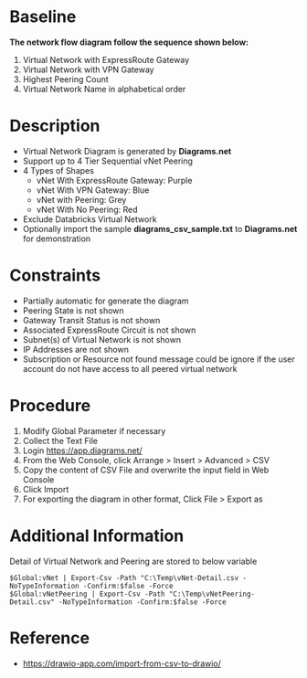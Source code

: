 # Baseline 

**The network flow diagram follow the sequence shown below:**
1. Virtual Network with ExpressRoute Gateway
1. Virtual Network with VPN Gateway
1. Highest Peering Count
1. Virtual Network Name in alphabetical order

# Description

- Virtual Network Diagram is generated by **Diagrams.net**
- Support up to 4 Tier Sequential vNet Peering
- 4 Types of Shapes
    - vNet With ExpressRoute Gateway: Purple
    - vNet With VPN Gateway: Blue
    - vNet with Peering: Grey
    - vNet With No Peering: Red
- Exclude Databricks Virtual Network 
- Optionally import the sample **diagrams_csv_sample.txt** to **Diagrams.net** for demonstration

# Constraints

- Partially automatic for generate the diagram
- Peering State is not shown
- Gateway Transit Status is not shown
- Associated ExpressRoute Circuit is not shown
- Subnet(s) of Virtual Network is not shown
- IP Addresses are not shown
- Subscription or Resource not found message could be ignore if the user account do not have access to all peered virtual network

# Procedure

1. Modify Global Parameter if necessary
1. Collect the Text File
1. Login https://app.diagrams.net/
1. From the Web Console, click Arrange > Insert > Advanced > CSV
1. Copy the content of CSV File and overwrite the input field in Web Console
1. Click Import
1. For exporting the diagram in other format, Click File > Export as  

# Additional Information

Detail of Virtual Network and Peering are stored to below variable

```
$Global:vNet | Export-Csv -Path "C:\Temp\vNet-Detail.csv -NoTypeInformation -Confirm:$false -Force
$Global:vNetPeering | Export-Csv -Path "C:\Temp\vNetPeering-Detail.csv" -NoTypeInformation -Confirm:$false -Force
```
# Reference

- https://drawio-app.com/import-from-csv-to-drawio/
